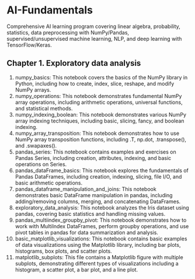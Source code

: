 # AI-Fundamentals
Comprehensive AI learning program covering linear algebra, probability, statistics, data preprocessing with NumPy/Pandas, supervised/unsupervised machine learning, NLP, and deep learning with TensorFlow/Keras.

## Chapter 1. Exploratory data analysis
1. numpy_basics: This notebook covers the basics of the NumPy library in Python, including how to create, index, slice, reshape, and modify NumPy arrays.
2. numpy_operations: This notebook demonstrates fundamental NumPy array operations, including arithmetic operations, universal functions, and statistical methods.
3. numpy_indexing_boolean: This notebook demonstrates various NumPy array indexing techniques, including basic, slicing, fancy, and boolean indexing.
4. numpy_array_transposition: This notebook demonstrates how to use NumPy array transposition functions, including .T, np.dot, .transpose(), and .swapaxes().
5. pandas_series: This notebook contains examples and exercises on Pandas Series, including creation, attributes, indexing, and basic operations on Series.
6. pandas_dataFrame_basics: This notebook explores the fundamentals of Pandas DataFrames, including creation, indexing, slicing, file I/O, and basic arithmetic operations.
7. pandas_dataframe_manipulation_and_joins: This notebook demonstrates basic DataFrame manipulation in pandas, including adding/removing columns, merging, and concatenating DataFrames.
8. exploratory_data_analysis: This notebook analyzes the Iris dataset using pandas, covering basic statistics and handling missing values.
9. pandas_multiindex_groupby_pivot: This notebook demonstrates how to work with MultiIndex DataFrames, perform groupby operations, and use pivot tables in pandas for data summarization and analysis.
10. basic_matplotlib_visualizations: This notebook contains basic examples of data visualizations using the Matplotlib library, including bar plots, histograms, box plots, and scatter plots.
11. matplotlib_subplots: This file contains a Matplotlib figure with multiple subplots, demonstrating different types of visualizations including a histogram, a scatter plot, a bar plot, and a line plot.
